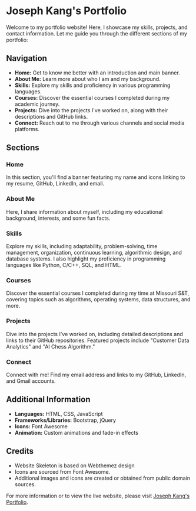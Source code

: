# Joseph Kang's Portfolio

Welcome to my portfolio website! Here, I showcase my skills, projects, and contact information. Let me guide you through the different sections of my portfolio:

## Navigation

- **Home:** Get to know me better with an introduction and main banner.
- **About Me:** Learn more about who I am and my background.
- **Skills:** Explore my skills and proficiency in various programming languages.
- **Courses:** Discover the essential courses I completed during my academic journey.
- **Projects:** Dive into the projects I've worked on, along with their descriptions and GitHub links.
- **Connect:** Reach out to me through various channels and social media platforms.

## Sections

### Home
In this section, you'll find a banner featuring my name and icons linking to my resume, GitHub, LinkedIn, and email.

### About Me
Here, I share information about myself, including my educational background, interests, and some fun facts.

### Skills
Explore my skills, including adaptability, problem-solving, time management, organization, continuous learning, algorithmic design, and database systems. I also highlight my proficiency in programming languages like Python, C/C++, SQL, and HTML.

### Courses
Discover the essential courses I completed during my time at Missouri S&T, covering topics such as algorithms, operating systems, data structures, and more.

### Projects
Dive into the projects I've worked on, including detailed descriptions and links to their GitHub repositories. Featured projects include "Customer Data Analytics" and "AI Chess Algorithm."

### Connect
Connect with me! Find my email address and links to my GitHub, LinkedIn, and Gmail accounts.

## Additional Information

- **Languages:** HTML, CSS, JavaScript
- **Frameworks/Libraries:** Bootstrap, jQuery
- **Icons:** Font Awesome
- **Animation:** Custom animations and fade-in effects

## Credits
- Website Skeleton is based on Webthemez design
- Icons are sourced from Font Awesome.
- Additional images and icons are created or obtained from public domain sources.

For more information or to view the live website, please visit [Joseph Kang's Portfolio](#).
